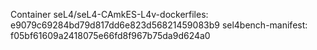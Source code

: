 
Container seL4/seL4-CAmkES-L4v-dockerfiles: e9079c69284bd79d817dd6e823d56821459083b9
sel4bench-manifest: f05bf61609a2418075e66fd8f967b75da9d624a0

